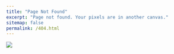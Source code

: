 ```yaml
---
title: "Page Not Found"
excerpt: "Page not found. Your pixels are in another canvas."
sitemap: false
permalink: /404.html
---
```


![](https://media.licdn.com/dms/image/C5112AQEw1fXuabCTyQ/article-inline_image-shrink_1500_2232/0/1581099611064?e=1697673600&v=beta&t=ysuifpFxKxh8N-1O85Om_P_JvcJhG6AXTIlR-xlcYLY)